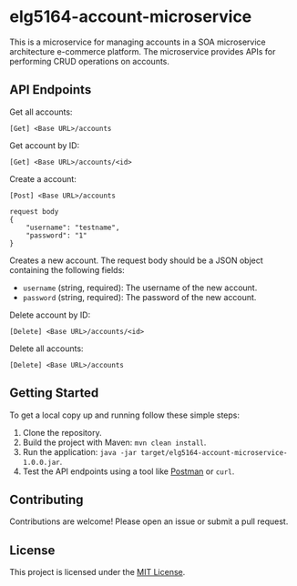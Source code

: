 # elg5164-account-microservice
This is a microservice for managing accounts in a SOA microservice architecture e-commerce platform. The microservice provides APIs for performing CRUD operations on accounts.
## API Endpoints
Get all accounts: 
```
[Get] <Base URL>/accounts
```
Get account by ID:
```
[Get] <Base URL>/accounts/<id>
```
Create a account:
```
[Post] <Base URL>/accounts
```
```
request body
{
    "username": "testname",
    "password": "1"
}
```
Creates a new account. The request body should be a JSON object containing the following fields:

- `username` (string, required): The username of the new account.
- `password` (string, required): The password of the new account.

Delete account by ID:
```
[Delete] <Base URL>/accounts/<id>
```
Delete all accounts:
```
[Delete] <Base URL>/accounts
```
## Getting Started

To get a local copy up and running follow these simple steps:

1. Clone the repository.
2. Build the project with Maven: `mvn clean install`.
3. Run the application: `java -jar target/elg5164-account-microservice-1.0.0.jar`.
4. Test the API endpoints using a tool like [Postman](https://www.postman.com/) or `curl`.

## Contributing

Contributions are welcome! Please open an issue or submit a pull request.

## License

This project is licensed under the [MIT License](LICENSE).
